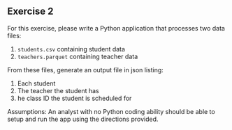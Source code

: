 ## Exercise 2  

For this exercise, please write a Python application that processes 
two data files:

1. `students.csv` containing student data
2. `teachers.parquet` containing teacher data

From these files, generate an output file in json listing:

1. Each student
2. The teacher the student has
3. he class ID the student is scheduled for

Assumptions:
An analyst with no Python coding ability should be able to setup and run the 
app using the directions provided.
